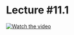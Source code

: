 # Lecture #11.1

[![Watch the video](https://img.youtube.com/vi/rA0lHWdsNeU/0.jpg)](https://www.youtube.com/watch?v=rA0lHWdsNeU&list=PLoROMvodv4rPzLcXBhbCFt8ahPrQGFSmN&index=37)
